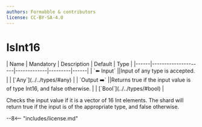 ```yaml
---
authors: Formabble & contributors
license: CC-BY-SA-4.0
---
```



# IsInt16

<div class="sh-parameters" markdown="1">
| Name | Mandatory | Description | Default | Type |
|------|---------------------|-------------|---------|------|
| `⬅️ Input` ||Input of any type is accepted. | | [`Any`](../../types/#any) |
| `Output ➡️` ||Returns true if the input value is of type Int16, and false otherwise. | | [`Bool`](../../types/#bool) |

</div>

Checks the input value if it is a vector of 16 Int elements. The shard will return true if the input is of the appropriate type, and false otherwise.

--8<-- "includes/license.md"

